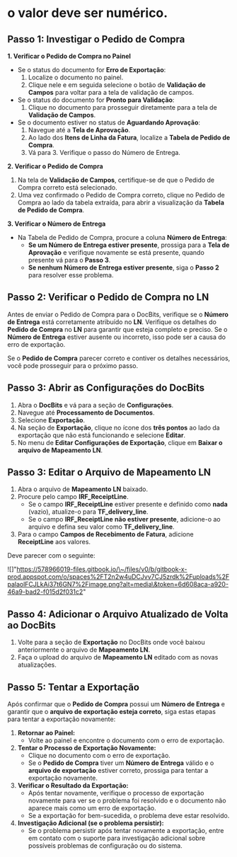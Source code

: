# o valor deve ser numérico.

## **Passo 1: Investigar o Pedido de Compra**

**1. Verificar o Pedido de Compra no Painel**

* Se o status do documento for **Erro de Exportação**:
  1. Localize o documento no painel.
  2. Clique nele e em seguida selecione o botão de **Validação de Campos** para voltar para a tela de validação de campos.
* Se o status do documento for **Pronto para Validação**:
  1. Clique no documento para prosseguir diretamente para a tela de **Validação de Campos**.
* Se o documento estiver no status de **Aguardando Aprovação**:
  1. Navegue até a **Tela de Aprovação**.
  2. Ao lado dos **Itens de Linha da Fatura**, localize a **Tabela de Pedido de Compra**.
  3. Vá para 3. Verifique o passo do Número de Entrega.

**2. Verificar o Pedido de Compra**

1. Na tela de **Validação de Campos**, certifique-se de que o Pedido de Compra correto está selecionado.
2. Uma vez confirmado o Pedido de Compra correto, clique no Pedido de Compra ao lado da tabela extraída, para abrir a visualização da **Tabela de Pedido de Compra**.

**3. Verificar o Número de Entrega**

* Na Tabela de Pedido de Compra, procure a coluna **Número de Entrega**:
  * **Se um Número de Entrega estiver presente**, prossiga para a **Tela de Aprovação** e verifique novamente se está presente, quando presente vá para o **Passo 3**.
  * **Se nenhum Número de Entrega estiver presente**, siga o **Passo 2** para resolver esse problema.

## Passo 2: Verificar o Pedido de Compra no LN

Antes de enviar o Pedido de Compra para o DocBits, verifique se o **Número de Entrega** está corretamente atribuído no **LN**. Verifique os detalhes do **Pedido de Compra** no **LN** para garantir que esteja completo e preciso. Se o **Número de Entrega** estiver ausente ou incorreto, isso pode ser a causa do erro de exportação.

Se o **Pedido de Compra** parecer correto e contiver os detalhes necessários, você pode prosseguir para o próximo passo.

## **Passo 3: Abrir as Configurações do DocBits**

1. Abra o **DocBits** e vá para a seção de **Configurações**.
2. Navegue até **Processamento de Documentos**.
3. Selecione **Exportação**.
4. Na seção de **Exportação**, clique no ícone dos **três pontos** ao lado da exportação que não está funcionando e selecione **Editar**.
5. No menu de **Editar Configurações de Exportação**, clique em **Baixar o arquivo de Mapeamento LN**.

## **Passo 3: Editar o Arquivo de Mapeamento LN**

1. Abra o arquivo de **Mapeamento LN** baixado.
2. Procure pelo campo **IRF\_ReceiptLine**.
   * Se o campo **IRF\_ReceiptLine** estiver presente e definido como **nada** (vazio), atualize-o para **TF\_delivery\_line**.
   * Se o campo **IRF\_ReceiptLine** **não estiver presente**, adicione-o ao arquivo e defina seu valor como **TF\_delivery\_line**.
3. Para o campo **Campos de Recebimento de Fatura**, adicione **ReceiptLine** aos valores.

Deve parecer com o seguinte:

!\[]"https://578966019-files.gitbook.io/\~/files/v0/b/gitbook-x-prod.appspot.com/o/spaces%2FT2n2w4uDCJvv7CJ5zrdk%2Fuploads%2FpalaolFCJLkAi37t6GN7%2Fimage.png?alt=media\&token=6d608aca-a920-46a9-bad2-f015d2f031c2"

## **Passo 4: Adicionar o Arquivo Atualizado de Volta ao DocBits**

1. Volte para a seção de **Exportação** no DocBits onde você baixou anteriormente o arquivo de **Mapeamento LN**.
2. Faça o upload do arquivo de **Mapeamento LN** editado com as novas atualizações.

## Passo 5: Tentar a Exportação

Após confirmar que o **Pedido de Compra** possui um **Número de Entrega** e garantir que o **arquivo de exportação esteja correto**, siga estas etapas para tentar a exportação novamente:

1. **Retornar ao Painel:**
   * Volte ao painel e encontre o documento com o erro de exportação.
2. **Tentar o Processo de Exportação Novamente:**
   * Clique no documento com o erro de exportação.
   * Se o **Pedido de Compra** tiver um **Número de Entrega** válido e o **arquivo de exportação** estiver correto, prossiga para tentar a exportação novamente.
3. **Verificar o Resultado da Exportação:**
   * Após tentar novamente, verifique o processo de exportação novamente para ver se o problema foi resolvido e o documento não aparece mais como um erro de exportação.
   * Se a exportação for bem-sucedida, o problema deve estar resolvido.
4. **Investigação Adicional (se o problema persistir):**
   * Se o problema persistir após tentar novamente a exportação, entre em contato com o suporte para investigação adicional sobre possíveis problemas de configuração ou do sistema.
